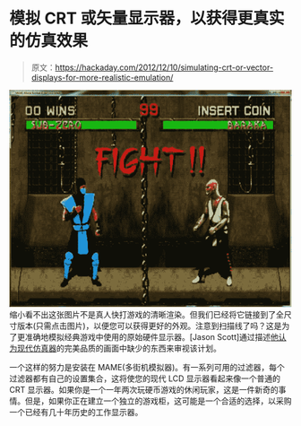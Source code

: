 # 模拟 CRT 或矢量显示器，以获得更真实的仿真效果

> 原文：<https://hackaday.com/2012/12/10/simulating-crt-or-vector-displays-for-more-realistic-emulation/>

[![simulated-crt-monitor-for-emulators](img/0a2cec15f7d91c0ad8c76dd56c6f0ed0.png)](http://hackaday.com/wp-content/uploads/2012/12/simulated-crt-monitor-for-emulators.jpg) 缩小看不出这张图片不是真人快打游戏的清晰渲染。但我们已经将它链接到了全尺寸版本(只需点击图片)，以便您可以获得更好的外观。注意到扫描线了吗？这是为了更准确地模拟经典游戏中使用的原始硬件显示器。[Jason Scott]通过描述[他认为现代仿真器](http://ascii.textfiles.com/archives/3786)的完美品质的画面中缺少的东西来审视该计划。

一个这样的努力是安装在 MAME(多街机模拟器)。有一系列可用的过滤器，每个过滤器都有自己的设置集合，这将使您的现代 LCD 显示器看起来像一个普通的 CRT 显示器。如果你是一个一年两次玩硬币游戏的休闲玩家，这是一件新奇的事情。但是，如果你正在建立一个独立的游戏柜，这可能是一个合适的选择，以采购一个已经有几十年历史的工作显示器。